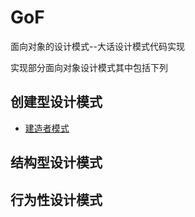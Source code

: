 # GoF
面向对象的设计模式--大话设计模式代码实现

实现部分面向对象设计模式其中包括下列

## 创建型设计模式

- [建造者模式](../../tree/master/Builder9/Builder.md)

## 结构型设计模式

## 行为性设计模式
